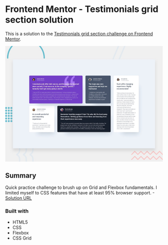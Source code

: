 # Frontend Mentor - Testimonials grid section solution

This is a solution to the [Testimonials grid section challenge on Frontend Mentor](https://www.frontendmentor.io/challenges/testimonials-grid-section-Nnw6J7Un7). 

![Design preview for the Testimonials grid section coding challenge](./design/desktop-preview.jpg)

## Summary
Quick practice challenge to brush up on Grid and Flexbox fundamentals.  I limited myself to CSS features that have at least 95% browser support.
-[Solution URL](https://simon-perse.github.io/testimonials-grid-section-/)

### Built with

- HTML5
- CSS 
- Flexbox
- CSS Grid